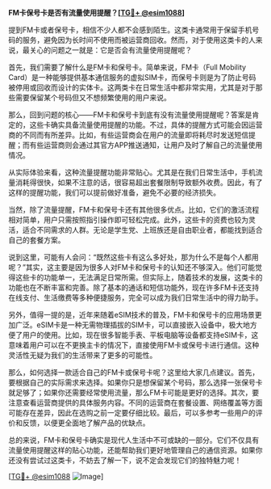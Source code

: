**FM卡保号卡是否有流量使用提醒？[[TG💪+ @esim1088](https://t.me/s/esim1088)]**

提到FM卡或者保号卡，相信不少人都不会感到陌生。这类卡通常用于保留手机号码的服务，避免因为长时间不使用而被运营商回收。然而，对于使用这类卡的人来说，最关心的问题之一就是：它是否会有流量使用提醒呢？

首先，我们需要了解什么是FM卡和保号卡。简单来说，FM卡（Full Mobility Card）是一种能够提供基本通信服务的虚拟SIM卡，而保号卡则是为了防止号码被停用或回收而设计的实体卡。这两类卡在日常生活中都非常实用，尤其是对于那些需要保留某个号码但又不想频繁使用的用户来说。

那么，回到问题的核心——FM卡和保号卡到底有没有流量使用提醒呢？答案是肯定的，这些卡确实具备流量使用提醒的功能。不过，具体的提醒方式可能会因运营商的不同而有所差异。比如，有些运营商会在用户的流量即将耗尽时发送短信提醒；而有些运营商则会通过其官方APP推送通知，让用户及时了解自己的流量使用情况。

从实际体验来看，这种流量提醒功能非常贴心。尤其是在我们日常生活中，手机流量消耗得很快，如果不注意的话，很容易超出套餐限制导致额外收费。因此，有了这样的提醒功能，我们可以提前做好准备，避免不必要的经济损失。

当然，除了流量提醒，FM卡和保号卡还有其他很多优点。比如，它们的激活流程相对简单，用户只需按照指引操作即可轻松完成。此外，这些卡的资费也较为灵活，适合不同需求的人群。无论是学生党、上班族还是自由职业者，都能找到适合自己的套餐方案。

说到这里，可能有人会问：“既然这些卡有这么多好处，那为什么不是每个人都用呢？”其实，这主要是因为很多人对FM卡和保号卡的认知还不够深入。他们可能觉得这些卡的功能单一，无法满足日常所需。但实际上，随着技术的发展，这类卡的功能也在不断丰富和完善。除了基本的通话和短信功能外，现在许多FM卡还支持在线支付、生活缴费等多种便捷服务，完全可以成为我们日常生活中的得力助手。

另外，值得一提的是，近年来随着eSIM技术的普及，FM卡和保号卡的应用场景更加广泛。eSIM卡是一种无需物理插拔的SIM卡，可以直接嵌入设备中，极大地方便了用户的使用。比如，现在很多智能手表、平板电脑等设备都支持eSIM卡，这意味着用户可以在不更换主卡的情况下，直接使用FM卡或保号卡进行通信。这种灵活性无疑为我们的生活带来了更多的可能性。

那么，如何选择一款适合自己的FM卡或保号卡呢？这里给大家几点建议。首先，要根据自己的实际需求来选择。如果你只是想保留某个号码，那么选择一张保号卡就足够了；如果你还需要经常使用流量，那么FM卡可能是更好的选择。其次，要注意查看运营商提供的具体服务内容。不同的运营商在套餐设置、网络覆盖等方面可能存在差异，因此在选购之前一定要仔细比较。最后，可以多参考一些用户的评价和反馈，以便更全面地了解产品的优缺点。

总的来说，FM卡和保号卡确实是现代人生活中不可或缺的一部分。它们不仅具有流量使用提醒这样的贴心功能，还能帮助我们更好地管理自己的通信资源。如果你还没有尝试过这类卡，不妨去了解一下，说不定会发现它们的独特魅力呢！

[[TG💪+ @esim1088](https://t.me/s/esim1088) ![Image](https://i.postimg.cc/4NQfJmqS/Snipaste-2025-05-13-00-14-12.png)]